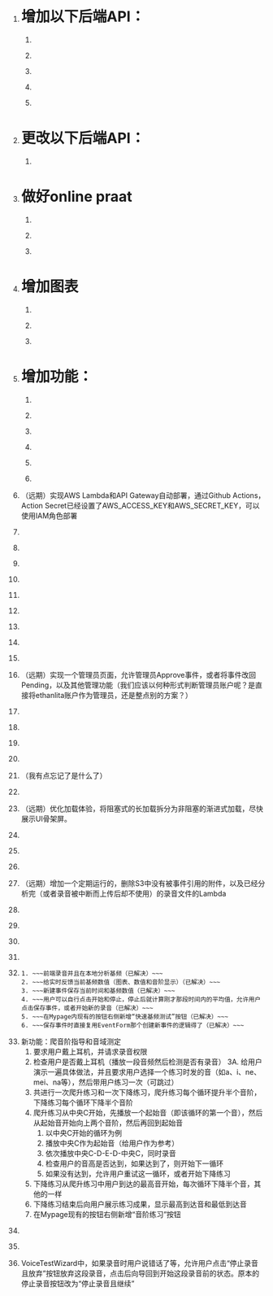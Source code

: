 1. # 增加以下后端API：
    1. ~~~查询用户信息API（私有）（已解决）~~~
    2. ~~~查询用户信息API（公用，仅返回公开数据）（已解决）~~~
    3. ~~~编辑用户信息API（私有）（已解决）~~~
    4. ~~~新用户资料完善API（私有）（已解决）~~~
    5. ~~~Gemini代理API（私有）：前端尽量请求逻辑不变，API只是转发带个Key，用来保护Key不泄露（已解决）~~~
2. # 更改以下后端API：
    1. ~~~用于PublicDashboard的all-events API不返回姓名不公开的用户的名字（以“（非公开）”替代）（已解决）~~~
3. # 做好online praat
   1. ~~~详细要求参照online_praat_plan.md（已解决）~~
   2. ~~~细化设计参照online_praat_detailed_plan.md（已解决）~~
   3. ~~~开发计划参照online_praat_development_plan.md（已解决）~~~
4. # 增加图表
    1. ~~~图表增加非仅训练的数据图表（以第一次训练为第0天对齐对齐）（已解决）~~
    2. ~~~图表增加增加无VFS、无训练的图表（以第一次事件为第0天对齐）（已解决）~~
    3. ~~~VFS图表增加Groupby功能，包括只显示某医生，或者某种手术方法（已解决）~~
5. # 增加功能：
    1. ~~~新用户引导和信息完善（已解决）~~
    2. ~~~头像显示 （已解决）~~
    3. ~~~PublicDashboard，用户卡片显示公开事件完整信息（已解决）~~~
    4. ~~~PublicDashboard，用户卡片显示公开资料（已解决）~~~
    5. ~~~个人页面中增加用户信息查看和修改（内置信息（已解决），cognito登录信息（已解决））~~
    6. ~~~PublicDashboard，用户列表里正常显示用户的展示名字（这里不判断是否公开，因为Lambda函数会解决这个问题）（已解决）~~~
6. （远期）实现AWS Lambda和API Gateway自动部署，通过Github Actions，Action Secret已经设置了AWS_ACCESS_KEY和AWS_SECRET_KEY，可以使用IAM角色部署
7. ~~~修复PublicDashboard的间距问题（左右上方均没有间距）（已解决）~~
8. ~~~修复Mypage的间距问题（屏幕在640px-1200px宽度下左右无边距，上方无边距）（已解决）~~
9. ~~~登录后上方头像不是用户头像（用户没有头像时则根据用户名首字母生成一个）（已解决）~~
10. ~~~登录后上方header应该显示用户nickname（使用Cognito管理的），而不是username（已解决）~~~
11. ~~~Mypage里“欢迎，username”，应该将“用户”改为用户的nickname（来自Cognito）（已解决）~~~
12. ~~~登录后访问"https://vfs-tracker.app/"时Timeline.jsx组件没有显示，页面状态仍然和登录前一样 （已解决）~~
13. ~~~Timeline.jsx里面还是会出现示例数据 查找来源 （已解决）~~
14. ~~~Timeline.jsx上方的间距不足（已解决）~~
15. ~~~实现一个Lambda函数，自动Approve事件（规则：非医院测试事件一律自动Approve，医院测试事件调用Gemini，审查附件的内容-应该是嗓音测试报告的照片-是否和用户的输入相符）（已解决）~~~
16. （远期）实现一个管理员页面，允许管理员Approve事件，或者将事件改回Pending，以及其他管理功能（我们应该以何种形式判断管理员账户呢？是直接将ethanlita账户作为管理员，还是整点别的方案？）
17. ~~~EventManager.jsx中无法正常管理事件，事件的删除没有真的实现（已解决）~~
18. ~~~EventManager.jsx和AddEvent.jsx左上角的返回按钮，增加一点间距（已解决）~~~
19. ~~~Profile.jsx左上角加一个返回按钮，样式同EventManager.jsx和AddEvent.jsx（已解决）~~~
20. ~~~确保现在所有的组件都会从AuthContext，以符合Amplify v6的标准方法获取用户数据，而不是从别的奇怪的地方获取用户数据（已解决）~~~
21. （我有点忘记了是什么了）
22. ~~~深层链接失效了（已解决）~~~
23. （远期）优化加载体验，将阻塞式的长加载拆分为非阻塞的渐进式加载，尽快展示UI骨架屏。
24. ~~~上传文件时的类型判定和支持多文件（已解决）~~~
25. ~~~事件删除后，在s3里把对应的附件也删掉（已解决）~~~
26. ~~~Gemini自动审核有问题，Cloudwatch log见多模态上传失败（已完成）~~~
27. （远期）增加一个定期运行的，删除S3中没有被事件引用的附件，以及已经分析完（或者录音被中断而上传后却不使用）的录音文件的Lambda
28. ~~~Gemini鼓励语的修复(现在Gemini似乎只会收到空的Prompt，不知道是前端还是代理请求Lambda函数问题)，并且为其加入知识库，让Gemini根据知识库给出更加有针对性的分析。（已解决）~~~
29. ~~~退出登录后登录其他账户，页面上方的头像和nickname仍是之前登录的用户的（已解决）~~~
30. ~~~PDF报告图表中的中文字符无法正常显示（已解决）~~~
31. ~~~目前分析器保存的事件数据中，基频是元音发音时的基频，并不能很好地反映说话时的情况。让我们将这一基频改为自由发言部分的基频平均值。（已解决）~~~
32. ~~~新功能：本地快速反应简易测试（基频only）-也可以自动增加事件（已解决）~~~
    1. ~~~前端录音并且在本地分析基频（已解决）~~~
    2. ~~~给实时反馈当前基频数值（图表、数值和音阶显示）（已解决）~~~
    3. ~~~新建事件保存当前时间和基频数值（已解决）~~~
    4. ~~~用户可以自行点击开始和停止，停止后就计算刚才那段时间内的平均值，允许用户点击保存事件，或者开始新的录音（已解决）~~~
    5. ~~~在Mypage内现有的按钮右侧新增“快速基频测试”按钮（已解决）~~~
    6. ~~~保存事件时直接复用EventForm那个创建新事件的逻辑得了（已解决）~~~
33. 新功能：爬音阶指导和音域测定
    1. 要求用户戴上耳机，并请求录音权限
    2. 检查用户是否戴上耳机（播放一段音频然后检测是否有录音）
    3A. 给用户演示一遍具体做法，并且要求用户选择一个练习时发的音（如a、i、ne、mei、na等），然后带用户练习一次（可跳过）
    3. 共进行一次爬升练习和一次下降练习，爬升练习每个循环提升半个音阶，下降练习每个循环下降半个音阶
    4. 爬升练习从中央C开始，先播放一个起始音（即该循环的第一个音），然后从起始音开始向上两个音阶，然后再回到起始音
       1. 以中央C开始的循环为例
       2. 播放中央C作为起始音（给用户作为参考）
       3. 依次播放中央C-D-E-D-中央C，同时录音
       4. 检查用户的音高是否达到，如果达到了，则开始下一循环
       5. 如果没有达到，允许用户重试这一循环，或者开始下降练习
    5. 下降练习从爬升练习中用户到达的最高音开始，每次循环下降半个音，其他的一样
    6. 下降练习结束后向用户展示练习成果，显示最高到达音和最低到达音
    7. 在Mypage现有的按钮右侧新增“音阶练习”按钮
34. ~~~让这个app变得可以被安装（Chrome中“安装”功能）（已解决）~~~
35. ~~~现在在Timeline中查看事件的时候，用户自己上传的附件是可以正常下载的，但是由分析工具生成的pdf报告却不能正常下载，生成的地址是错误的：https://vfs-tracker.app/voice-tests/5d233766-936e-4e7e-8382-da6c6562d5fe/report.pdf，正确的地址应该诸如：https://vfs-tracker-objstor.s3.us-east-1.amazonaws.com/attachments/34f8b418-1011-70a7-633b-720845138963/1755503156343_MVIMG_20250818_134717.jpg?X-Amz-Algorithm=AWS4-HMAC-SHA256&X-Amz-Content-Sha256=UNSIGNED-PAYLOAD&X-Amz-Credential=ASIAUKG7MXK5IF6QUGER%2F20250828%2Fus-east-1%2Fs3%2Faws4_request&X-Amz-Date=20250828T152840Z&X-Amz-Expires=3600&X-Amz-Security-Token=IQoJb3JpZ2luX2VjEFAaCXVzLWVhc3QtMSJHMEUCIQD1iDIbzX6jwChaRTSe4MOjlbr6RhIe9Us2A6GXKHYJKwIgGL4YZLODKfasWtjhZlcR4c8PaZON6cC64SC3P5lOEXUq8QIIqf%2F%2F%2F%2F%2F%2F%2F%2F%2F%2FARADGgwyOTY4MjEyNDI1NTQiDPiCcr2pGtROFL0l1CrFAnrIVRL%2BHgchRu%2B8FBkXe%2BQQyLTS2FMqOVtyHHBxoojnIR8ktLNtlj8ev5mnltqwr4QEoijizfa6bkkfuA87bmiKV9VRYRUX%2Fs7hgHeNUln%2FC6GcE%2BqwYgmALYAiJiLVpMXrKcO3VI%2FTL%2FoF5oC%2BhU%2FvOwSm6bmqCF25gapWgwtPVOwQ6%2BAWSPGNXP7spmdjCc3Mf10tVAxM%2FsFvV4rTz%2BVeDWZeHU8hfg43OS36UVPxiAwSercqI3K9SpaRXsfOkUcQaRJvCnn7TBp8rvS9SGoGmQ18owaqQNrCMGR6nUa2PTRfNar03mjWqCzc4kBgedDQUwtSvE%2FQeYkBGg%2Fh9aJgINe7oIACV1VYabUU0lnHwDUdZUAsuWKaQVjJDxviJZA%2BX59Wo5ZdpAB08lCiH2uiW8HdkrRKGRzriOnOAtG0X02XHLMwpevBxQY6ngH47hZB12FXQahDqqfiS%2FJLTmeTNkPb7tHU1P9H%2Fauzgt2Ozdhb3OTdv6U5u1gpFGTNoYTGx%2FtKH%2Beftu8pjjDeMwAhhXQGMy5RTXs2%2FvkRVVUCK%2FfcwsFCeuy1b5oExfjOvcqsNnP4JEc4PSRqS2aJSJ0nNrjXZkZUYA73cOtxSWI8OBnrs4ENBJ%2BEMVp6Vd0kY%2BMUv4W7%2B1jCsfmtNA%3D%3D&X-Amz-Signature=0abf1c94b4018ef0e28685e37dab42422998eaca6ba65c9fd78feadbc1d69c4b&X-Amz-SignedHeaders=host&x-amz-checksum-mode=ENABLED&x-id=GetObject（已解决）~~~
36. VoiceTestWizard中，如果录音时用户说错话了等，允许用户点击“停止录音且放弃”按钮放弃这段录音，点击后向导回到开始这段录音前的状态。原本的停止录音按钮改为“停止录音且继续”